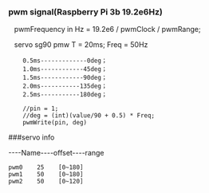 ### pwm signal(Raspberry Pi 3b  19.2e6Hz)

    pwmFrequency in Hz = 19.2e6 / pwmClock / pwmRange;
    
    servo sg90  pmw T = 20ms;  Freq = 50Hz
    
        0.5ms-------------0deg；
        1.0ms------------45deg；
        1.5ms------------90deg；
        2.0ms-----------135deg；
        2.5ms-----------180deg；
        
        //pin = 1;
        //deg = (int)(value/90 + 0.5) * Freq;
        pwmWrite(pin, deg)


###servo info

----Name----offset----range

    pwm0    25    [0~180]
    pwm1    50    [0~180]
    pwm2    50    [0~120]
